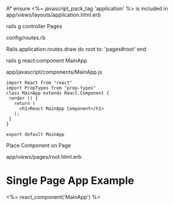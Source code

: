 
A* ensure <%= javascript_pack_tag 'application' %> is included in app/views/layouts/application.html.erb

rails g controller Pages

config/routes.rb

Rails.application.routes.draw do
  root to: 'pages#root'
end

rails g react:component MainApp

app/javascript/components/MainApp.js

    import React from "react"
    import PropTypes from "prop-types"
    class MainApp extends React.Component {
     render () {
       return (
         <h1>React MainApp Component</h1>
       );
     }
    }

    export default MainApp

Place Component on Page

app/views/pages/root.html.erb

 <h1>Single Page App Example</h1>
 <%= react_component('MainApp') %>

